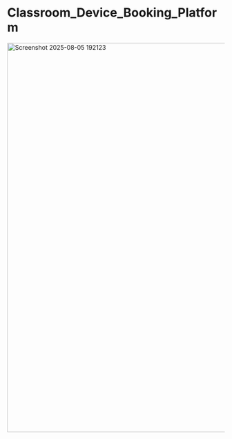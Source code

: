 # Classroom_Device_Booking_Platform
<img width="1919" height="901" alt="Screenshot 2025-08-05 192123" src="https://github.com/user-attachments/assets/15aad856-20a2-4028-9f76-5749158eaca8" />
